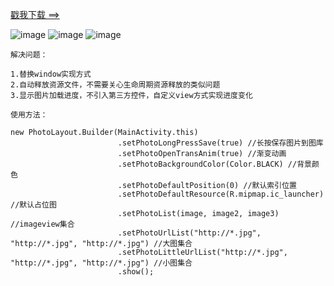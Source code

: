 [戳我下载 ==>](https://pan.baidu.com/s/1jHSbTx8)

![image](https://github.com/153437803/PhotoView/blob/master/Screenrecorder-2017-11-21-21-40-47-458_20171121214225.gif ) 
![image](https://github.com/153437803/PhotoView/blob/master/Screenrecorder-2017-12-24-20-59-09-590_20171224205953.gif ) 
![image](https://github.com/153437803/PhotoView/blob/master/Screenrecorder-2017-12-24-20-59-24-806_20171224205930.gif ) 

```
解决问题：

1.替换window实现方式
2.自动释放资源文件，不需要关心生命周期资源释放的类似问题
3.显示图片加载进度，不引入第三方控件，自定义view方式实现进度变化
```
```
使用方法：

new PhotoLayout.Builder(MainActivity.this)
                        .setPhotoLongPressSave(true) //长按保存图片到图库
                        .setPhotoOpenTransAnim(true) //渐变动画
                        .setPhotoBackgroundColor(Color.BLACK) //背景颜色
                        .setPhotoDefaultPosition(0) //默认索引位置
                        .setPhotoDefaultResource(R.mipmap.ic_launcher)  //默认占位图
                        .setPhotoList(image, image2, image3) //imageview集合
                        .setPhotoUrlList("http://*.jpg", "http://*.jpg", "http://*.jpg") //大图集合
                        .setPhotoLittleUrlList("http://*.jpg", "http://*.jpg", "http://*.jpg") //小图集合
                        .show();
```
